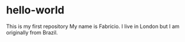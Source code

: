 # hello-world
This is my first repository
My name is Fabricio. I live in London but I am originally from Brazil.
